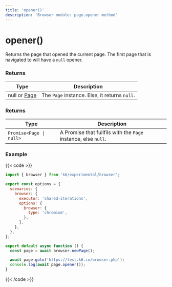 ```yaml
---
title: 'opener()'
description: 'Browser module: page.opener method'
---
```


# opener()

Returns the page that opened the current page. The first page that is navigated to will have a `null` opener.

### Returns

| Type                                                                                                  | Description                                   |
| ----------------------------------------------------------------------------------------------------- | --------------------------------------------- |
| null or [Page](https://grafana.com/docs/k6/<K6_VERSION>/javascript-api/k6-experimental/browser/page/) | The `Page` instance. Else, it returns `null`. |

### Returns

| Type                    | Description                                                    |
| ----------------------- | -------------------------------------------------------------- |
| `Promise<Page \| null>` | A Promise that fullfils with the `Page` instance, else `null`. |

### Example

{{< code >}}

```javascript
import { browser } from 'k6/experimental/browser';

export const options = {
  scenarios: {
    browser: {
      executor: 'shared-iterations',
      options: {
        browser: {
          type: 'chromium',
        },
      },
    },
  },
};

export default async function () {
  const page = await browser.newPage();

  await page.goto('https://test.k6.io/browser.php');
  console.log(await page.opener());
}
```

{{< /code >}}
